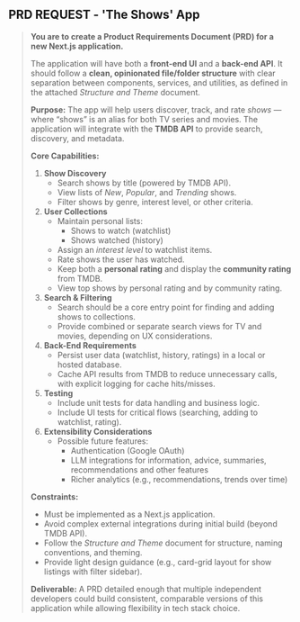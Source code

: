 ## **PRD REQUEST - 'The Shows' App**

> **You are to create a Product Requirements Document (PRD) for a new Next.js application.**
>
> The application will have both a **front-end UI** and a **back-end API**. It should follow a **clean, opinionated file/folder structure** with clear separation between components, services, and utilities, as defined in the attached *Structure and Theme* document.
>
> **Purpose:** The app will help users discover, track, and rate *shows* — where “shows” is an alias for both TV series and movies. The application will integrate with the **TMDB API** to provide search, discovery, and metadata.
>
> **Core Capabilities:**
>
> 1. **Show Discovery**
>    - Search shows by title (powered by TMDB API).
>    - View lists of *New*, *Popular*, and *Trending* shows.
>    - Filter shows by genre, interest level, or other criteria.
> 2. **User Collections**
>    - Maintain personal lists:
>      - Shows to watch (watchlist)
>      - Shows watched (history)
>    - Assign an *interest level* to watchlist items.
>    - Rate shows the user has watched.
>    - Keep both a **personal rating** and display the **community rating** from TMDB.
>    - View top shows by personal rating and by community rating.
> 3. **Search & Filtering**
>    - Search should be a core entry point for finding and adding shows to collections.
>    - Provide combined or separate search views for TV and movies, depending on UX considerations.
> 4. **Back-End Requirements**
>    - Persist user data (watchlist, history, ratings) in a local or hosted database.
>    - Cache API results from TMDB to reduce unnecessary calls, with explicit logging for cache hits/misses.
> 5. **Testing**
>    - Include unit tests for data handling and business logic.
>    - Include UI tests for critical flows (searching, adding to watchlist, rating).
> 6. **Extensibility Considerations**
>    - Possible future features:
>      - Authentication (Google OAuth)
>      - LLM integrations for information, advice, summaries, recommendations and other features
>      - Richer analytics (e.g., recommendations, trends over time)
>
> **Constraints:**
>
> - Must be implemented as a Next.js application.
> - Avoid complex external integrations during initial build (beyond TMDB API).
> - Follow the *Structure and Theme* document for structure, naming conventions, and theming.
> - Provide light design guidance (e.g., card-grid layout for show listings with filter sidebar).
>
> **Deliverable:** A PRD detailed enough that multiple independent developers could build consistent, comparable versions of this application while allowing flexibility in tech stack choice.
